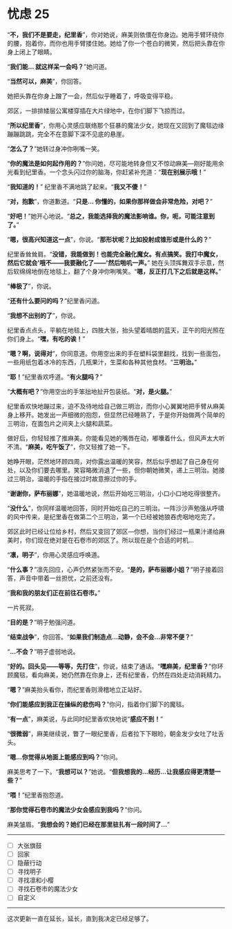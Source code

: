# 忧虑 25

“**不，我们不是要走，纪里香**”，你对她说，麻美则依偎在你身边。她用手臂环绕你的腰，抱着你，而你也用手臂搂住她。她给了你一个苍白的微笑，然后把头靠在你身上闭上了眼睛。

“**我们能... 就这样呆一会吗？**”她问道。

“**当然可以，麻美**”，你回答。

她把头靠在你身上蹭了一会，然后似乎睡着了，呼吸变得平稳。

郊区，一排排矮层公寓楼穿插在大片绿地中，在你们脚下飞掠而过。

“**所以纪里香**”，你用心灵感应联络那个狂暴的魔法少女，她现在又回到了魔毯边缘蹦蹦跳跳，完全不在意脚下深不见底的悬崖。

“**怎么了？**”她转过身冲你咧嘴一笑。

“**你的魔法是如何起作用的？**”你问她，尽可能地转身但又不惊动麻美—刚好能用余光看到纪里香。一个念头闪过你的脑海，你赶紧补充道：“**现在别展示哦！**”

“**我知道的！**” 纪里香不满地跳了起来。“**我又不傻！**”

“**对，抱歉**”，你道歉道。“**只是... 你懂的，如果你那样做会非常危险，对吧？**”

“**好吧！**”她开心地说。“**总之，我能选择我的魔法影响谁。你，呃，可能注意到了。**”

“**嗯，很高兴知道这一点**”，你说。“**那形状呢？比如投射成锥形或是什么的？**”

纪里香耸耸肩。“**没错，我能做到！也能完全融化魔女。有点搞笑。我打中魔女，然后它就会'哦不——我要融化了——'然后啪叽一声。**” 她在头顶挥舞双手示意，然后软绵绵地倒在地毯上，翻了个身冲你咧嘴笑。“**嗯，反正打几下之后就是这样。**”

“**棒极了**”，你说。

“**还有什么要问的吗？**”纪里香问道。

“**我想不出别的了**”，你说。

纪里香点点头，平躺在地毯上，四肢大张，抬头望着晴朗的蓝天，正午的阳光照在你们身上。“**嘿，有吃的诶！**”

“**嗯？啊，说得对**”，你同意道。你用空出来的手在塑料袋里翻找，找到一些面包，一些用纸包着冰冷的东西，几瓶果汁，生菜和各种其他食材。“**三明治。**”

“**耶！**”纪里香欢呼道。“**有火腿吗？**”

“**大概有吧？**”你用空出的手笨拙地扯开包装纸。“**对，是火腿。**”

纪里香欢快地蹦过来，迫不及待地给自己做三明治，而你小心翼翼地把手臂从麻美身上移开。她发出一声细微的抱怨，但显然已经睡熟了，于是你开始做两个简单的三明治，在面包片之间夹上火腿和蔬菜。

做好后，你轻轻推了推麻美。你能看见她的嘴唇在动，嘟囔着什么，但风声太大听不清。“**麻美，吃午饭了**”，你又轻推了她一下。

她睁开眼，茫然地环顾四周，对你露出温暖的笑容，然后似乎想起了自己身在何处，以及你们要去哪里。笑容略微消退了一些，但你朝她微笑，递上三明治。她接过三明治，温暖的手指在接过时故意擦过你的手。

“**谢谢你，萨布丽娜**”，她温暖地说，然后开始吃三明治，小口小口地吃得很整齐。

“**没什么**”，你同样温暖地回答，同时开始吃自己的三明治。一阵沙沙声勉强从呼啸的风中传来，是纪里香在做第二个三明治，第一个已经被她狼吞虎咽地吃完了。

郊区此时已经让位给乡村，然后又变回了郊区—你想，当你们经过一瓶果汁递给麻美时，你们现在绝对是在石卷市的郊区了。所以现在是个合适的时机...

“**凛，明子**”，你用心灵感应呼唤道。

“**什么事？**”凛先回应，心声仍然紧张而不安。“**是的，萨布丽娜小姐？**”明子接着回答，声音中带着一丝担忧，之前还没有。

“**我和我的朋友们正在前往石卷市。**”

一片死寂。

“**目的是？**”明子勉强问道。

“**结束战争**”，你回答。“**如果我们制造点...动静，会不会...非常不便？**”

“**...不会？**”明子虚弱地说。

“**好的。回头见——等等，先打住**”，你说，结束了通话。“**嘿麻美，纪里香？**”你环顾魔毯，看向麻美，她仍然靠在你身上，还有纪里香，仍然在四处走动消耗精力。

“**嗯？**”麻美抬头看你，而纪里香则滑稽地立正站好。

“**你们能感应到我正在操纵的悲伤吗？**”你问，指着你们脚下的魔毯。

“**有一点**”，麻美说，与此同时纪里香欢快地说“**感应不到！**”

“**很微弱**”，麻美继续说，瞥了一眼纪里香，后者拉下下眼睑，朝金发少女吐了吐舌头。

“**嗯...你觉得从地面上能感应到吗？**”你问。

麻美思考了一下。“**我想可以？**”她说。“**但我想我的...经历...让我感应得更清楚一些？**”

“**喂！**”纪里香抱怨道。

“**那你觉得石卷市的魔法少女会感应到我吗？**”你问。

麻美皱眉。“**我想会的？她们已经在那里驻扎有一段时间了...**”

---

- [ ] 大张旗鼓
- [ ] 回家
- [ ] 隐蔽行动
- [ ] 寻找明子
- [ ] 寻找凛和小樱
- [ ] 寻找石卷市的魔法少女
- [ ] 自定义

---

这次更新一直在延长，延长，直到我决定已经足够了。
